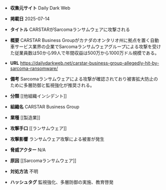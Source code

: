 - **収集元サイト**
Daily Dark Web

- **掲載日**
2025-07-14

- **タイトル**
CARSTARがSarcomaランサムウェアに攻撃される

- **概要**
CARSTAR Business Groupがカナダのオンタリオ州に拠点を置く自動車サービス業界の企業でSarcomaランサムウェアグループによる攻撃を受けた従業員数は50から99人で年間収益は500万から1000万ドル規模である。

- **URL**
https://dailydarkweb.net/carstar-business-group-allegedly-hit-by-sarcoma-ransomware/

- **備考**
Sarcomaランサムウェアによる攻撃が確認されており被害拡大防止のために多層防御と監視強化が推奨される。

- **分類**
[[他組織インシデント]]

- **組織名**
CARSTAR Business Group

- **業種**
[[製造業]]

- **攻撃手口**
[[ランサムウェア]]

- **攻撃影響**
ランサムウェア攻撃による被害が発生

- **脅威アクター**
N/A

- **原因**
[[Sarcomaランサムウェア]]

- **対処方法**
不明

- **ハッシュタグ**
監視強化、多層防御の実施、教育啓発
